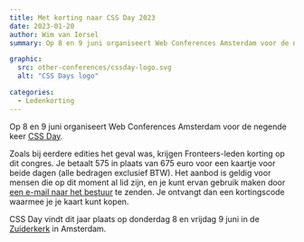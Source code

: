 ```yaml
---
title: Met korting naar CSS Day 2023
date: 2023-01-20
author: Wim van Iersel
summary: Op 8 en 9 juni organiseert Web Conferences Amsterdam voor de negende keer [CSS Day](https://cssday.nl).

graphic:
  src: other-conferences/cssday-logo.svg
  alt: "CSS Days logo"

categories:
  - Ledenkorting
---
```


Op 8 en 9 juni organiseert Web Conferences Amsterdam voor de negende keer [CSS Day](https://cssday.nl).

Zoals bij eerdere edities het geval was, krijgen Fronteers-leden korting op dit congres. Je betaalt 575 in plaats van 675 euro voor een kaartje voor beide dagen (alle bedragen exclusief BTW). Het aanbod is geldig voor mensen die op dit moment al lid zijn, en je kunt ervan gebruik maken door [een e-mail naar het bestuur](mailto:bestuur@fronteers.nl) te zenden. Je ontvangt dan een kortingscode waarmee je je kaart kunt kopen.

CSS Day vindt dit jaar plaats op donderdag 8 en vrijdag 9 juni in de [Zuiderkerk](https://cssday.nl/2023/venue) in Amsterdam.
